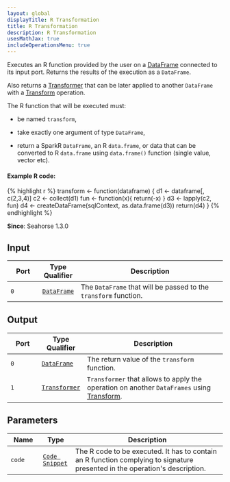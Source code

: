 ```yaml
---
layout: global
displayTitle: R Transformation
title: R Transformation
description: R Transformation
usesMathJax: true
includeOperationsMenu: true
---
```


Executes an R function provided by the user on a [DataFrame](../classes/dataframe.html) connected to its input port.
Returns the results of the execution as a `DataFrame`.

Also returns a [Transformer](../classes/transformer.html) that can be later applied
to another `DataFrame` with a [Transform](transform.html) operation.

The R function that will be executed must:

* be named <code>transform</code>,

* take exactly one argument of type `DataFrame`,

* return a SparkR `DataFrame`, an R `data.frame`, or data that can be converted to R `data.frame` using `data.frame()` function (single value, vector etc).

#### Example R code:
{% highlight r %}
transform <- function(dataframe) {
  d1 <- dataframe[, c(2,3,4)]
  c2 <- collect(d1)
  fun <- function(x){ return(-x) }
  d3 <- lapply(c2, fun)
  d4 <- createDataFrame(sqlContext, as.data.frame(d3))
  return(d4)
}
{% endhighlight %}

**Since**: Seahorse 1.3.0

## Input

<table>
<thead>
<tr>
<th style="width:15%">Port</th>
<th style="width:15%">Type Qualifier</th>
<th style="width:70%">Description</th>
</tr>
</thead>
<tbody>
<tr>
<td><code>0</code></td>
<td><code><a href="../classes/dataframe.html">DataFrame</a></code></td>
<td>The <code>DataFrame</code> that will be passed to the <code>transform</code> function.</td>
</tr>
</tbody>
</table>

## Output

<table>
<thead>
<tr>
<th style="width:15%">Port</th>
<th style="width:15%">Type Qualifier</th>
<th style="width:70%">Description</th>
</tr>
</thead>
<tbody>
<tr>
<td><code>0</code></td>
<td><code><a href="../classes/dataframe.html">DataFrame</a></code></td>
<td>The return value of the <code>transform</code> function.</td>
</tr>
<tr>
<td><code>1</code></td><td>
<code><a href="../classes/transformer.html">Transformer</a></code></td>
<td><code>Transformer</code> that allows to apply the operation on another <code>DataFrames</code> using
<a href="transform.html">Transform</a>.</td>
</tr>
</tbody>
</table>

## Parameters

<table class="table">
<thead>
<tr>
<th style="width:15%">Name</th>
<th style="width:15%">Type</th>
<th style="width:70%">Description</th>
</tr>
</thead>
<tbody>
<tr>
<td><code>code</code></td>
<td><code><a href="../parameter_types.html#code-snippet">Code Snippet</a></code></td>
<td>The R code to be executed. It has to contain an R function complying to signature
presented in the operation's description.</td>
</tr>
</tbody>
</table>
